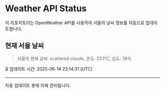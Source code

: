 
# Weather API Status

이 리포지토리는 OpenWeather API를 사용하여 서울의 날씨 정보를 자동으로 업데이트합니다.

## 현재 서울 날씨
> 서울의 현재 날씨: scattered clouds, 온도: 23.1°C, 습도: 78%

⏳ 업데이트 시간: 2025-06-14 23:14:31 (UTC)

---
자동 업데이트 봇에 의해 관리됩니다.
